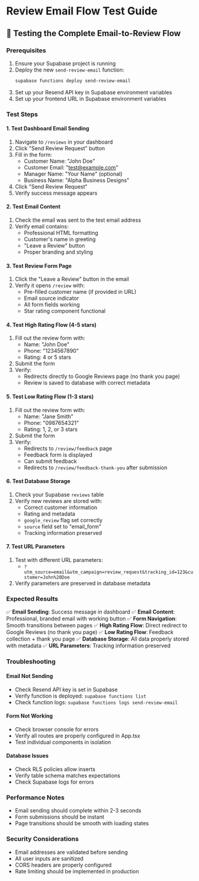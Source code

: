 # Review Email Flow Test Guide

## 🧪 Testing the Complete Email-to-Review Flow

### Prerequisites
1. Ensure your Supabase project is running
2. Deploy the new `send-review-email` function:
   ```bash
   supabase functions deploy send-review-email
   ```
3. Set up your Resend API key in Supabase environment variables
4. Set up your frontend URL in Supabase environment variables

### Test Steps

#### 1. Test Dashboard Email Sending
1. Navigate to `/reviews` in your dashboard
2. Click "Send Review Request" button
3. Fill in the form:
   - Customer Name: "John Doe"
   - Customer Email: "test@example.com"
   - Manager Name: "Your Name" (optional)
   - Business Name: "Alpha Business Designs"
4. Click "Send Review Request"
5. Verify success message appears

#### 2. Test Email Content
1. Check the email was sent to the test email address
2. Verify email contains:
   - Professional HTML formatting
   - Customer's name in greeting
   - "Leave a Review" button
   - Proper branding and styling

#### 3. Test Review Form Page
1. Click the "Leave a Review" button in the email
2. Verify it opens `/review` with:
   - Pre-filled customer name (if provided in URL)
   - Email source indicator
   - All form fields working
   - Star rating component functional

#### 4. Test High Rating Flow (4-5 stars)
1. Fill out the review form with:
   - Name: "John Doe"
   - Phone: "1234567890"
   - Rating: 4 or 5 stars
2. Submit the form
3. Verify:
   - Redirects directly to Google Reviews page (no thank you page)
   - Review is saved to database with correct metadata

#### 5. Test Low Rating Flow (1-3 stars)
1. Fill out the review form with:
   - Name: "Jane Smith"
   - Phone: "0987654321"
   - Rating: 1, 2, or 3 stars
2. Submit the form
3. Verify:
   - Redirects to `/review/feedback` page
   - Feedback form is displayed
   - Can submit feedback
   - Redirects to `/review/feedback-thank-you` after submission

#### 6. Test Database Storage
1. Check your Supabase `reviews` table
2. Verify new reviews are stored with:
   - Correct customer information
   - Rating and metadata
   - `google_review` flag set correctly
   - `source` field set to "email_form"
   - Tracking information preserved

#### 7. Test URL Parameters
1. Test with different URL parameters:
   - `?utm_source=email&utm_campaign=review_request&tracking_id=123&customer=John%20Doe`
2. Verify parameters are preserved in database metadata

### Expected Results

✅ **Email Sending**: Success message in dashboard
✅ **Email Content**: Professional, branded email with working button
✅ **Form Navigation**: Smooth transitions between pages
✅ **High Rating Flow**: Direct redirect to Google Reviews (no thank you page)
✅ **Low Rating Flow**: Feedback collection + thank you page
✅ **Database Storage**: All data properly stored with metadata
✅ **URL Parameters**: Tracking information preserved

### Troubleshooting

#### Email Not Sending
- Check Resend API key is set in Supabase
- Verify function is deployed: `supabase functions list`
- Check function logs: `supabase functions logs send-review-email`

#### Form Not Working
- Check browser console for errors
- Verify all routes are properly configured in App.tsx
- Test individual components in isolation

#### Database Issues
- Check RLS policies allow inserts
- Verify table schema matches expectations
- Check Supabase logs for errors

### Performance Notes
- Email sending should complete within 2-3 seconds
- Form submissions should be instant
- Page transitions should be smooth with loading states

### Security Considerations
- Email addresses are validated before sending
- All user inputs are sanitized
- CORS headers are properly configured
- Rate limiting should be implemented in production
